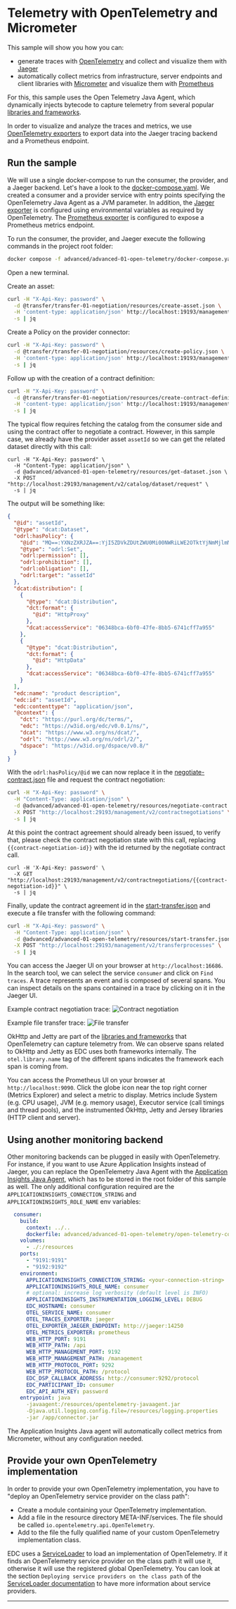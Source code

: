 # Telemetry with OpenTelemetry and Micrometer

This sample will show you how you can:

- generate traces with [OpenTelemetry](https://opentelemetry.io) and collect and visualize them with [Jaeger](https://www.jaegertracing.io/)
- automatically collect metrics from infrastructure, server endpoints and client libraries with [Micrometer](https://micrometer.io)
  and visualize them with [Prometheus](https://prometheus.io)

For this, this sample uses the Open Telemetry Java Agent, which dynamically injects bytecode to capture telemetry from
several popular [libraries and frameworks](https://github.com/open-telemetry/opentelemetry-java-instrumentation/tree/main/instrumentation).

In order to visualize and analyze the traces and metrics, we use
[OpenTelemetry exporters](https://opentelemetry.io/docs/instrumentation/js/exporters/) to export data into the Jaeger
tracing backend and a Prometheus endpoint.

## Run the sample

We will use a single docker-compose to run the consumer, the provider, and a Jaeger backend.
Let's have a look to the [docker-compose.yaml](docker-compose.yaml). We created a consumer and a provider service with
entry points specifying the OpenTelemetry Java Agent as a JVM parameter.
In addition, the [Jaeger exporter](https://github.com/open-telemetry/opentelemetry-java/blob/main/sdk-extensions/autoconfigure/README.md#jaeger-exporter)
is configured using environmental variables as required by OpenTelemetry. The
[Prometheus exporter](https://github.com/open-telemetry/opentelemetry-java/blob/main/sdk-extensions/autoconfigure/README.md#prometheus-exporter)
is configured to expose a Prometheus metrics endpoint.

To run the consumer, the provider, and Jaeger execute the following commands in the project root folder:

```bash
docker compose -f advanced/advanced-01-open-telemetry/docker-compose.yaml up --abort-on-container-exit
```

Open a new terminal.

Create an asset:

```bash
curl -H "X-Api-Key: password" \
  -d @transfer/transfer-01-negotiation/resources/create-asset.json \
  -H 'content-type: application/json' http://localhost:19193/management/v3/assets \
  -s | jq
```

Create a Policy on the provider connector:

```bash
curl -H "X-Api-Key: password" \
  -d @transfer/transfer-01-negotiation/resources/create-policy.json \
  -H 'content-type: application/json' http://localhost:19193/management/v2/policydefinitions \
  -s | jq
```

Follow up with the creation of a contract definition:

```bash
curl -H "X-Api-Key: password" \
  -d @transfer/transfer-01-negotiation/resources/create-contract-definition.json \
  -H 'content-type: application/json' http://localhost:19193/management/v2/contractdefinitions \
  -s | jq
```

The typical flow requires fetching the catalog from the consumer side and using the contract offer to negotiate a
contract. However, in this sample case, we already have the provider asset `assetId` so we can get the related dataset
directly with this call:

```shell
curl -H "X-Api-Key: password" \
  -H "Content-Type: application/json" \
  -d @advanced/advanced-01-open-telemetry/resources/get-dataset.json \
  -X POST "http://localhost:29193/management/v2/catalog/dataset/request" \
  -s | jq
```

The output will be something like:

```json
{
  "@id": "assetId",
  "@type": "dcat:Dataset",
  "odrl:hasPolicy": {
    "@id": "MQ==:YXNzZXRJZA==:YjI5ZDVkZDUtZWU0Mi00NWRiLWE2OTktYjNmMjlmMWNjODk3",
    "@type": "odrl:Set",
    "odrl:permission": [],
    "odrl:prohibition": [],
    "odrl:obligation": [],
    "odrl:target": "assetId"
  },
  "dcat:distribution": [
    {
      "@type": "dcat:Distribution",
      "dct:format": {
        "@id": "HttpProxy"
      },
      "dcat:accessService": "06348bca-6bf0-47fe-8bb5-6741cff7a955"
    },
    {
      "@type": "dcat:Distribution",
      "dct:format": {
        "@id": "HttpData"
      },
      "dcat:accessService": "06348bca-6bf0-47fe-8bb5-6741cff7a955"
    }
  ],
  "edc:name": "product description",
  "edc:id": "assetId",
  "edc:contenttype": "application/json",
  "@context": {
    "dct": "https://purl.org/dc/terms/",
    "edc": "https://w3id.org/edc/v0.0.1/ns/",
    "dcat": "https://www.w3.org/ns/dcat/",
    "odrl": "http://www.w3.org/ns/odrl/2/",
    "dspace": "https://w3id.org/dspace/v0.8/"
  }
}
```

With the `odrl:hasPolicy/@id` we can now replace it in the [negotiate-contract.json](resources/negotiate-contract.json) file
and request the contract negotiation:

```bash
curl -H "X-Api-Key: password" \
  -H "Content-Type: application/json" \
  -d @advanced/advanced-01-open-telemetry/resources/negotiate-contract.json \
  -X POST "http://localhost:29193/management/v2/contractnegotiations" \
  -s | jq
```

At this point the contract agreement should already been issued, to verify that, please check the contract negotiation
state with this call, replacing `{{contract-negotiation-id}}` with the id returned by the negotiate contract call.

```shell
curl -H 'X-Api-Key: password' \
  -X GET "http://localhost:29193/management/v2/contractnegotiations/{{contract-negotiation-id}}" \
  -s | jq
```

Finally, update the contract agreement id in the [start-transfer.json](resources/start-transfer.json) and execute a file transfer with the following command:

```bash
curl -H "X-Api-Key: password" \
  -H "Content-Type: application/json" \
  -d @advanced/advanced-01-open-telemetry/resources/start-transfer.json \
  -X POST "http://localhost:29193/management/v2/transferprocesses" \
  -s | jq
```

You can access the Jaeger UI on your browser at `http://localhost:16686`. In the search tool, we can select the service
`consumer` and click on `Find traces`. A trace represents an event and is composed of several spans. You can inspect
details on the spans contained in a trace by clicking on it in the Jaeger UI.

Example contract negotiation trace:
![Contract negotiation](attachments/contract-negotiation-trace.png)

Example file transfer trace:
![File transfer](attachments/file-transfer-trace.png)

OkHttp and Jetty are part of the [libraries and frameworks](https://github.com/open-telemetry/opentelemetry-java-instrumentation/tree/main/instrumentation)
that OpenTelemetry can capture telemetry from. We can observe spans related to OkHttp and Jetty as EDC uses both
frameworks internally. The `otel.library.name` tag of the different spans indicates the framework each span is coming from.

You can access the Prometheus UI on your browser at `http://localhost:9090`. Click the globe icon near the top right
corner (Metrics Explorer) and select a metric to display. Metrics include System (e.g. CPU usage), JVM (e.g. memory usage),
Executor service (call timings and thread pools), and the instrumented OkHttp, Jetty and Jersey libraries (HTTP client and server).

## Using another monitoring backend

Other monitoring backends can be plugged in easily with OpenTelemetry. For instance, if you want to use Azure Application
Insights instead of Jaeger, you can replace the OpenTelemetry Java Agent with the
[Application Insights Java Agent](https://docs.microsoft.com/azure/azure-monitor/app/java-in-process-agent#download-the-jar-file),
which has to be stored in the root folder of this sample as well. The only additional configuration required are the
`APPLICATIONINSIGHTS_CONNECTION_STRING` and `APPLICATIONINSIGHTS_ROLE_NAME` env variables:

```yaml
  consumer:
    build:
      context: ../..
      dockerfile: advanced/advanced-01-open-telemetry/open-telemetry-consumer/Dockerfile
    volumes:
      - ./:/resources
    ports:
      - "9191:9191"
      - "9192:9192"
    environment:
      APPLICATIONINSIGHTS_CONNECTION_STRING: <your-connection-string>
      APPLICATIONINSIGHTS_ROLE_NAME: consumer
      # optional: increase log verbosity (default level is INFO)
      APPLICATIONINSIGHTS_INSTRUMENTATION_LOGGING_LEVEL: DEBUG
      EDC_HOSTNAME: consumer
      OTEL_SERVICE_NAME: consumer
      OTEL_TRACES_EXPORTER: jaeger
      OTEL_EXPORTER_JAEGER_ENDPOINT: http://jaeger:14250
      OTEL_METRICS_EXPORTER: prometheus
      WEB_HTTP_PORT: 9191
      WEB_HTTP_PATH: /api
      WEB_HTTP_MANAGEMENT_PORT: 9192
      WEB_HTTP_MANAGEMENT_PATH: /management
      WEB_HTTP_PROTOCOL_PORT: 9292
      WEB_HTTP_PROTOCOL_PATH: /protocol
      EDC_DSP_CALLBACK_ADDRESS: http://consumer:9292/protocol
      EDC_PARTICIPANT_ID: consumer
      EDC_API_AUTH_KEY: password
    entrypoint: java
      -javaagent:/resources/opentelemetry-javaagent.jar
      -Djava.util.logging.config.file=/resources/logging.properties
      -jar /app/connector.jar
```

The Application Insights Java agent will automatically collect metrics from Micrometer, without any configuration needed.

## Provide your own OpenTelemetry implementation

In order to provide your own OpenTelemetry implementation, you have to "deploy an OpenTelemetry service provider on the class path":

- Create a module containing your OpenTelemetry implementation.
- Add a file in the resource directory META-INF/services. The file should be called `io.opentelemetry.api.OpenTelemetry`.
- Add to the file the fully qualified name of your custom OpenTelemetry implementation class.

EDC uses a [ServiceLoader](https://docs.oracle.com/en/java/javase/17/docs/api/java.base/java/util/ServiceLoader.html)
to load an implementation of OpenTelemetry. If it finds an OpenTelemetry service provider on the class path it will use
it, otherwise it will use the registered global OpenTelemetry. You can look at the section
`Deploying service providers on the class path` of the
[ServiceLoader documentation](https://docs.oracle.com/en/java/javase/17/docs/api/java.base/java/util/ServiceLoader.html)
to have more information about service providers.

---
